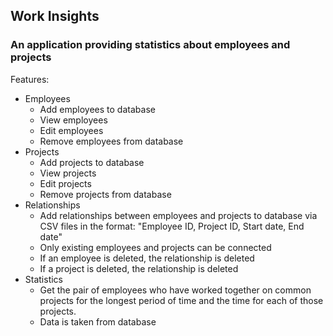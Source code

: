 ## Work Insights
### An application providing statistics about employees and projects   
Features:
* Employees
    * Add employees to database
    * View employees
    * Edit employees
    * Remove employees from database
* Projects
    * Add projects to database
    * View projects
    * Edit projects
    * Remove projects from database
* Relationships
    * Add relationships between employees and projects to database via CSV files in the format: "Employee ID, Project ID, Start date, End date"
    * Only existing employees and projects can be connected
    * If an employee is deleted, the relationship is deleted
    * If a project is deleted, the relationship is deleted
* Statistics
    * Get the pair of employees who have worked together on common projects for the longest period of time and the time for each of those projects.
    * Data is taken from database
